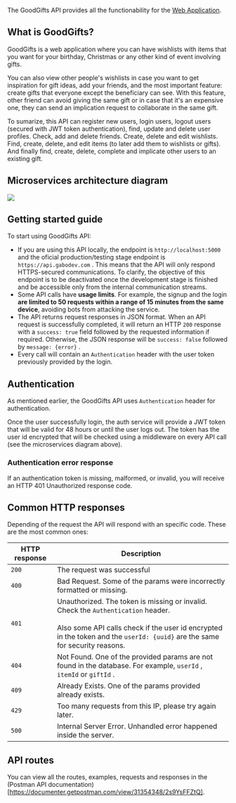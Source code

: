 The GoodGifts API provides all the functionability for the [Web Application](https://goodgifts.gabodev.com).

## What is GoodGifts?

GoodGifts is a web application where you can have wishlists with items that you want for your birthday, Christmas or any other kind of event involving gifts.

You can also view other people's wishlists in case you want to get inspiration for gift ideas, add your friends, and the most important feature: create gifts that everyone except the beneficiary can see. With this feature, other friend can avoid giving the same gift or in case that it's an expensive one, they can send an implication request to collaborate in the same gift.

To sumarize, this API can register new users, login users, logout users (secured with JWT token authentication), find, update and delete user profiles. Check, add and delete friends. Create, delete and edit wishlists. Find, create, delete, and edit items (to later add them to wishlists or gifts). And finally find, create, delete, complete and implicate other users to an existing gift.

## Microservices architecture diagram

<img src="https://content.pstmn.io/d120c632-cb99-4d02-9c2d-c0091865102e/Qm9pcmFNaWNyb3NlcnZpY2VzRGlhZ3JhbS12MS5wbmc=">

## Getting started guide

To start using GoodGifts API:

- If you are using this API locally, the endpoint is `http://localhost:5000` and the oficial production/testing stage endpoint is `https://api.gabodev.com` . This means that the API will only respond HTTPS-secured communications. To clarify, the objective of this endpoint is to be deactivated once the development stage is finished and be accessible only from the internal communication streams.
- Some API calls have **usage limits**. For example, the signup and the login **are limited to 50 requests within a range of 15 minutes from the same device**, avoiding bots from attacking the service.
- The API returns request responses in JSON format. When an API request is successfully completed, it will return an HTTP `200` response with a `success: true` field followed by the requested information if required. Otherwise, the JSON response will be `success: false` followed by `message: {error}` .
- Every call will contain an `Authentication` header with the user token previously provided by the login.
    

## Authentication

As mentioned earlier, the GoodGifts API uses `Authentication` header for authentication.

Once the user successfully login, the auth service will provide a JWT token that will be valid for 48 hours or until the user logs out. The token has the user id encrypted that will be checked using a middleware on every API call (see the microservices diagram above).

### Authentication error response

If an authentication token is missing, malformed, or invalid, you will receive an HTTP 401 Unauthorized response code.

## Common HTTP responses

Depending of the request the API will respond with an specific code. These are the most common ones:

| HTTP response | Description |
| --- | --- |
| `200` | The request was successful |
| `400` | Bad Request. Some of the params were incorrectly formatted or missing. |
| `401` | Unauthorized. The token is missing or invalid. Check the `Authentication` header.  <br>  <br>Also some API calls check if the user id encrypted in the token and the `userId: {uuid}` are the same for security reasons. |
| `404` | Not Found. One of the provided params are not found in the database. For example, `userId` , `itemId` or `giftId` . |
| `409` | Already Exists. One of the params provided already exists. |
| `429` | Too many requests from this IP, please try again later. |
| `500` | Internal Server Error. Unhandled error happened inside the server. |

## API routes

You can view all the routes, examples, requests and responses in the (Postman API documentation)[https://documenter.getpostman.com/view/31354348/2s9YsFFZtQ].

